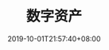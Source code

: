 ---
weight: 4
title: "数字资产"
description: ""
date: 2019-10-01T21:57:40+08:00
lastmod: 2020-01-01T16:45:40+08:00
draft: false
ico: '<svg class="icon" aria-hidden="true"><use xlink:href="#icon-shuzihuobi"></use></svg>'
navigation: ["数字代币","NFT"]
hidePage: true
---